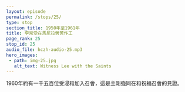 ```yaml
---
layout: episode
permalink: /stops/25/
type: stop
section_title: 1950年至1961年
title: 李常受在馬尼拉勞苦作工
page_rank: 25
stop_id: 25
audio_file: hczh-audio-25.mp3
hero_images:
 - path: img-25.jpg
   alt_text: Witness Lee with the Saints
---
```


<!-- By 1960, nearly 1500 people had been baptized and added to the church, a testament to the Lord’s strong presence and blessing upon the church. -->

<!---
title: 李常受在馬尼拉勞苦作工
-->
1960年約有一千五百位受浸和加入召會，這是主剛強同在和祝福召會的見證。


<!--- TRANSCRIPT
By 1960, in just a span of 10 years, nearly 1500 people had been baptized and added to the church. This remarkable growth was truly a testament to the Lord’s strong presence and blessing upon the church.

直至1960年，十年間受浸歸主者將近一千五百人，可見有主的同在與祝福。
-->